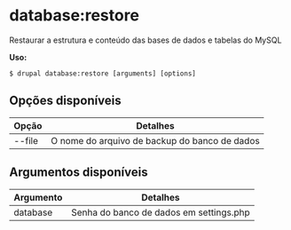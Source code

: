 # database:restore
Restaurar a estrutura e conteúdo das bases de dados e tabelas do MySQL

**Uso:**
```
$ drupal database:restore [arguments] [options] 
```

## Opções disponíveis
Opção | Detalhes
-------|-------------
--file | O nome do arquivo de backup do banco de dados

## Argumentos disponíveis
Argumento | Detalhes
---------|-------------
database | Senha do banco de dados em settings.php
